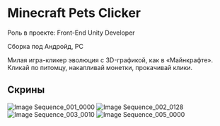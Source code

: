 # Minecraft Pets Clicker

Роль в проекте: Front-End Unity Developer

Сборка под Андройд, PC

Милая игра-кликер эволюция с 3D-графикой, как в «Майнкрафте». 
Кликай по питомцу, накапливай монетки, прокачивай клики.

## Скрины
![Image Sequence_001_0000](https://github.com/user-attachments/assets/59b84b51-c7e8-42d1-b2ae-1f047ca2ebd3)
![Image Sequence_002_0128](https://github.com/user-attachments/assets/7e44b961-cc8e-47ec-8965-d3530a600824)
![Image Sequence_003_0010](https://github.com/user-attachments/assets/56bea417-9861-454f-ba85-9c51314408f6)
![Image Sequence_005_0000](https://github.com/user-attachments/assets/65875d7e-e3fc-4b7d-982b-466373155e7a)

